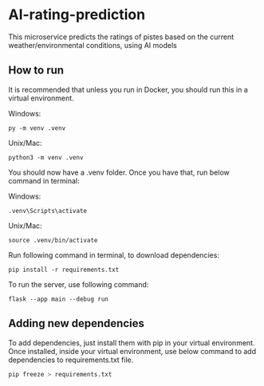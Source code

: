 # AI-rating-prediction
This microservice predicts the ratings of pistes based on the current weather/environmental conditions, using AI models

## How to run

It is recommended that unless you run in Docker, you should run this in a virtual environment.

Windows:

```
py -m venv .venv
```

Unix/Mac:
```
python3 -m venv .venv
```

You should now have a .venv folder.
Once you have that, run below command in terminal:

Windows:
```
.venv\Scripts\activate
```

Unix/Mac:
```
source .venv/bin/activate
```

Run following command in terminal, to download dependencies:
```
pip install -r requirements.txt
```

To run the server, use following command:
```
flask --app main --debug run 
```

## Adding new dependencies
To add dependencies, just install them with pip in your virtual environment. Once installed, inside your virtual environment, use below command to add dependencies to requirements.txt file.
```py
pip freeze > requirements.txt
```
